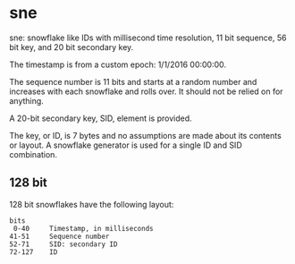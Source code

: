 # sne

sne: snowflake like IDs with millisecond time resolution, 11 bit sequence, 56 bit key, and 20 bit secondary key.

The timestamp is from a custom epoch: 1/1/2016 00:00:00.

The sequence number is 11 bits and starts at a random number and increases with each snowflake and rolls over.  It should not be relied on for anything.

A 20-bit secondary key, SID, element is provided.

The key, or ID, is 7 bytes and no assumptions are made about its contents or layout.  A snowflake generator is used for a single ID and SID combination.

## 128 bit
128 bit snowflakes have the following layout:

```
bits    
 0-40     Timestamp, in milliseconds
41-51     Sequence number
52-71     SID: secondary ID
72-127    ID
```
